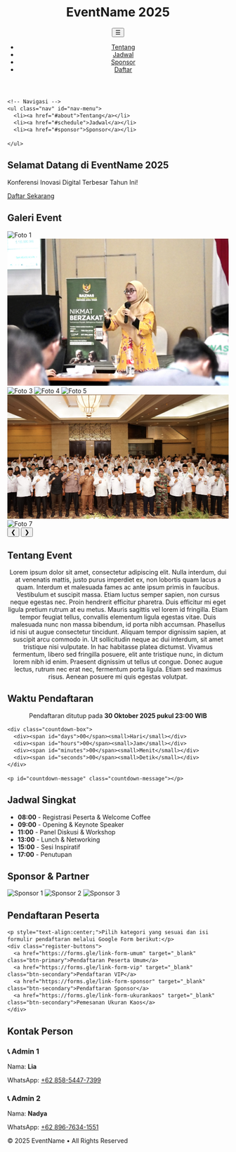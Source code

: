 <!DOCTYPE html>
<html lang="id">
<head>
  <meta charset="UTF-8" />
  <meta name="viewport" content="width=device-width, initial-scale=1.0" />
  <script src="https://cdn.tailwindcss.com"></script>
  <title>EventName 2025</title>
  <link rel="stylesheet" href="styles.css" />
</head>
<body class="bg-gray-50 text-gray-800">
    
  <!-- HEADER -->
  <header class="bg-gradient-to-r from-green-900 via-green-500 to-lime-700 text-white p-6 flex justify-between items-center shadow-md">
    <h1 class="text-xl font-bold">EventName 2025</h1>
    <button id="menu-toggle" class="text-2xl md:hidden">☰</button>
    <ul id="nav-menu" class="hidden md:flex space-x-6">
      <li><a href="#about" class="hover:text-yellow-300">Tentang</a></li>
      <li><a href="#schedule" class="hover:text-yellow-300">Jadwal</a></li>
      <li><a href="#sponsor" class="hover:text-yellow-300">Sponsor</a></li>
      <li><a href="#register" class="bg-yellow-400 text-indigo-700 px-3 py-1 rounded-md">Daftar</a></li>
    </ul>
  </header>

    <!-- Navigasi -->
    <ul class="nav" id="nav-menu">
      <li><a href="#about">Tentang</a></li>
      <li><a href="#schedule">Jadwal</a></li>
      <li><a href="#sponsor">Sponsor</a></li>

    </ul>
  </div>
</header>


  <!-- HERO -->
<section class="hero h-screen flex flex-col justify-center items-center text-center bg-cover bg-center" style="background-image: url('gambar8.jpg');">
    <div class="bg-black bg-opacity-50 p-8 rounded-xl text-white transition-all duration-700 transform scale-90 opacity-0" id="hero-content">
      <h1 class="text-4xl font-bold mb-2">Selamat Datang di <span class="text-yellow-400">EventName 2025</span></h1>
      <p class="mb-6">Konferensi Inovasi Digital Terbesar Tahun Ini!</p>
      <a href="#register" class="bg-yellow-400 text-indigo-800 px-5 py-2 rounded-lg font-semibold hover:bg-yellow-300 transition">Daftar Sekarang</a>
    </div>
  </section>

  <section id="gallery" class="section alt-bg" >
  <div class="container">
    <h2>Galeri Event</h2>
    <div class="slider">
      <div class="slides">
        <img src="gambar1.jpg" alt="Foto 1">
        <img src="gambar2.jpg" alt="Foto 2">
        <img src="gambar3.jpg" alt="Foto 3">
        <img src="gambar4.jpg" alt="Foto 4">
        <img src="gambar5.jpg" alt="Foto 5">
        <img src="gambar6.jpg" alt="Foto 6">
        <img src="gambar7.jpg" alt="Foto 7">
      </div>
      <button class="prev">&#10094;</button>
      <button class="next">&#10095;</button>
    </div>
  </div>
</section>


  <!-- TENTANG -->
  <section id="about" class="section container">
    <h2>Tentang Event</h2>
    <p style="text-align:center;">
        Lorem ipsum dolor sit amet, consectetur adipiscing elit. Nulla interdum, dui at venenatis mattis, justo purus imperdiet ex, non lobortis quam lacus a quam. Interdum et malesuada fames ac ante ipsum primis in faucibus. Vestibulum et suscipit massa. Etiam luctus semper sapien, non cursus neque egestas nec. Proin hendrerit efficitur pharetra. Duis efficitur mi eget ligula pretium rutrum at eu metus. Mauris sagittis vel lorem id fringilla. Etiam tempor feugiat tellus, convallis elementum ligula egestas vitae. Duis malesuada nunc non massa bibendum, id porta nibh accumsan. Phasellus id nisi ut augue consectetur tincidunt. Aliquam tempor dignissim sapien, at suscipit arcu commodo in. Ut sollicitudin neque ac dui interdum, sit amet tristique nisi vulputate. In hac habitasse platea dictumst. Vivamus fermentum, libero sed fringilla posuere, elit ante tristique nunc, in dictum lorem nibh id enim. Praesent dignissim ut tellus ut congue. Donec augue lectus, rutrum nec erat nec, fermentum porta ligula. Etiam sed maximus risus. Aenean posuere mi quis egestas volutpat. 
    </p> 
      
  </section>

<!-- COUNTDOWN -->
  <section id="countdown" class="section container">
    <h2>Waktu Pendaftaran</h2>
    <p class="small" style="text-align:center;">Pendaftaran ditutup pada <strong>30 Oktober 2025 pukul 23:00 WIB</strong></p>
    
    <div class="countdown-box">
      <div><span id="days">00</span><small>Hari</small></div>
      <div><span id="hours">00</span><small>Jam</small></div>
      <div><span id="minutes">00</span><small>Menit</small></div>
      <div><span id="seconds">00</span><small>Detik</small></div>
    </div>

    <p id="countdown-message" class="countdown-message"></p>
  </section>


  <!-- JADWAL -->
  <section id="schedule" class="section alt-bg container">
    <h2>Jadwal Singkat</h2>
    <ul class="timeline">
      <li class="py-12 bg-white text-center"><strong>08:00</strong> - Registrasi Peserta & Welcome Coffee</li>
      <li class="py-12 bg-white text-center"><strong>09:00</strong> - Opening & Keynote Speaker</li>
      <li class="py-12 bg-white text-center"><strong>11:00</strong> - Panel Diskusi & Workshop</li>
      <li class="py-12 bg-white text-center"><strong>13:00</strong> - Lunch & Networking</li>
      <li class="py-12 bg-white text-center"><strong>15:00</strong> - Sesi Inspiratif</li>
      <li class="py-12 bg-white text-center"><strong>17:00</strong> - Penutupan</li>
    </ul>
  </section>

  <!-- SPONSOR -->
  <section id="sponsor" class="section container">
    <h2>Sponsor & Partner</h2>
    <div class="sponsors">
      <img src="sponsor1.png" alt="Sponsor 1">
      <img src="sponsor2.png" alt="Sponsor 2">
      <img src="sponsor3.png" alt="Sponsor 3">
    </div>
  </section>

  <!-- PENDAFTARAN -->
  <section id="register" class="section alt-bg container">
    <h2>Pendaftaran Peserta</h2>
    
    <p style="text-align:center;">Pilih kategori yang sesuai dan isi formulir pendaftaran melalui Google Form berikut:</p>
    <div class="register-buttons">
      <a href="https://forms.gle/link-form-umum" target="_blank" class="btn-primary">Pendaftaran Peserta Umum</a>
      <a href="https://forms.gle/link-form-vip" target="_blank" class="btn-secondary">Pendaftaran VIP</a>
      <a href="https://forms.gle/link-form-sponsor" target="_blank" class="btn-secondary">Pendaftaran Sponsor</a>
      <a href="https://forms.gle/link-form-ukurankaos" target="_blank" class="btn-secondary">Pemesanan Ukuran Kaos</a>
    </div>
  </section>

  <!-- KONTAK -->
  <section id="contact" class="section container">
    <h2>Kontak Person</h2>
    <div class="contacts">
      <div class="contact-card">
        <h3>📞 Admin 1</h3>
        <p>Nama: <strong>Lia</strong></p>
        <p>WhatsApp: <a href="https://wa.me/6285854477399" target="_blank">+62 858-5447-7399</a></p>
      </div>
      <div class="contact-card">
        <h3>📞 Admin 2</h3>
        <p>Nama: <strong>Nadya</strong></p>
        <p>WhatsApp: <a href="https://wa.me/6289676341551" target="_blank">+62 896-7634-1551</a></p>
      </div>
    </div>
  </section>

  <!-- FOOTER -->
  <footer class="site-footer">
    <p>© 2025 EventName • All Rights Reserved</p>
  </footer>

  <script src="scripts.js"></script>
</body>
</html>

